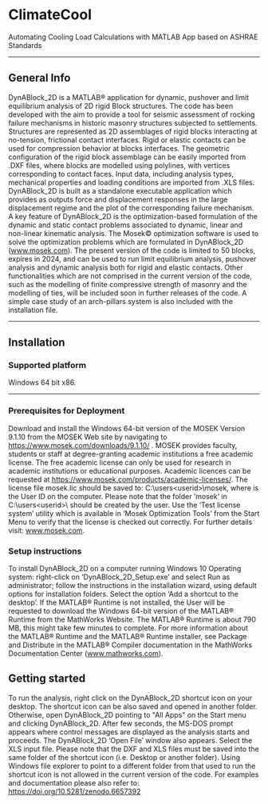 # ClimateCool
Automating Cooling Load Calculations with MATLAB App based on ASHRAE Standards
***
## General Info
DynABlock_2D is a MATLAB® application for dynamic, pushover and limit equilibrium analysis of 2D rigid Block structures. 
The code has been developed with the aim to provide a tool for seismic assessment of rocking failure mechanisms in historic masonry structures subjected to settlements. 
Structures are represented as 2D assemblages of rigid blocks interacting at no-tension, frictional contact interfaces. Rigid or elastic contacts can be used for compression behavior at blocks interfaces. The geometric configuration of the rigid block assemblage can be easily imported from .DXF files, where blocks are modelled using polylines, with vertices corresponding to contact faces. Input data, including analysis types, mechanical properties and loading conditions are imported from .XLS files.
DynABlock_2D is built as a standalone executable application which provides as outputs force and displacement responses in the large displacement regime and the plot of the corresponding failure mechanism. A key feature of DynABlock_2D is the optimization-based formulation of the dynamic and static contact problems associated to dynamic, linear and non-linear kinematic analysis. The Mosek© optimization software is used to solve the optimization problems which are formulated in DynABlock_2D (www.mosek.com).
The present version of the code is limited to 50 blocks, expires in 2024, and can be used to run limit equilibrium analysis, pushover analysis and dynamic analysis both for rigid and elastic contacts. Other functionalities which are not comprised in the current version of the code, such as the modelling of finite compressive strength of masonry and the modelling of ties, will be included soon in further releases of the code.
A simple case study of an arch-pillars system is also included with the installation file. 
***
## Installation
### Supported platform 
Windows 64 bit x86.
***
### Prerequisites for Deployment
Download and install the Windows 64-bit version of the MOSEK Version 9.1.10 from the MOSEK Web site by navigating to https://www.mosek.com/downloads/9.1.10/ . 
MOSEK provides faculty, students or staff at degree-granting academic institutions a free academic license. The free academic license can only be used for research in academic institutions or educational purposes. 
Academic licences can be requested at https://www.mosek.com/products/academic-licenses/. The license file mosek.lic should be saved to:  C:\users\<userid>\mosek\, where <userid> is the User ID on the computer. Please note that the folder ‘mosek’ in C:\users\<userid>\ should be created by the user. Use the ‘Test license system’ utility which is available in ‘Mosek Optimization Tools’ from the Start Menu to verify that the license is checked out correctly. For further details visit: www.mosek.com.
### Setup instructions
To install DynABlock_2D on a computer running Windows 10 Operating system: right-click on  ‘DynABlock_2D_Setup.exe’ and select Run as administrator; 
follow the instructions in the installation wizard, using default options for installation folders. Select the option ‘Add a shortcut to the desktop’. 
If the MATLAB® Runtime is not installed, the User will be requested to download the Windows 64-bit version of the MATLAB® Runtime from the MathWorks Website. The MATLAB® Runtime is about 790 MB, this might take few minutes to complete. 
For more information about the MATLAB® Runtime and the MATLAB® Runtime installer, see Package and Distribute in the MATLAB® Compiler documentation in the MathWorks Documentation Center (www.mathworks.com).    

## Getting started
To run the analysis, right click on the DynABlock_2D shortcut icon on your desktop. The shortcut icon can be also saved and opened in another folder. Otherwise, open DynABlock_2D pointing to "All Apps" on the Start menu and clicking DynABlock_2D. 
After few seconds, the MS-DOS prompt appears where control messages are displayed as the analysis starts and proceeds. The DynABlock_2D ‘Open File’ window also appears. Select the XLS input file. 
Please note that the DXF and XLS files must be saved into the same folder of the shortcut icon (i.e. Desktop or another folder). Using Windows file explorer to point to a different folder from that used to run the shortcut icon is not allowed in the current version of the code.
For examples and documentation please also refer to: https://doi.org/10.5281/zenodo.6657392

